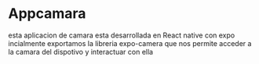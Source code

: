 # Appcamara
esta aplicacion de camara esta desarrollada en React native con expo
incialmente exportamos la libreria expo-camera que nos permite acceder a la camara del dispotivo y interactuar con ella
